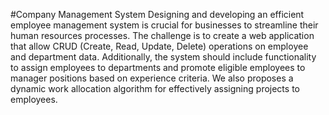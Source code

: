 #Company Management System
Designing and developing an efficient employee management system is crucial for businesses to streamline their human resources processes. The challenge is to create a web application that allow CRUD (Create, Read, Update, Delete) operations on employee and department data.
Additionally, the system should include functionality to assign employees to departments and promote eligible employees to manager positions based on experience criteria. We also proposes a dynamic work allocation algorithm for effectively assigning projects to employees.
